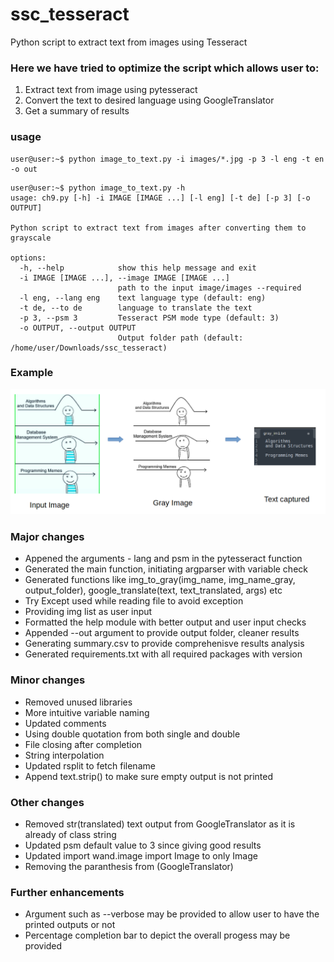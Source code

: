 # ssc_tesseract
Python script to extract text from images using Tesseract


### Here we have tried to optimize the script which allows user to:
<ol>
<li>Extract text from image using pytesseract
<li>Convert the text to desired language using GoogleTranslator
<li>Get a summary of results
</ol>


### usage

```console
user@user:~$ python image_to_text.py -i images/*.jpg -p 3 -l eng -t en -o out
```
```console
user@user:~$ python image_to_text.py -h
usage: ch9.py [-h] -i IMAGE [IMAGE ...] [-l eng] [-t de] [-p 3] [-o OUTPUT]

Python script to extract text from images after converting them to grayscale

options:
  -h, --help            show this help message and exit
  -i IMAGE [IMAGE ...], --image IMAGE [IMAGE ...]
                        path to the input image/images --required
  -l eng, --lang eng    text language type (default: eng)
  -t de, --to de        language to translate the text
  -p 3, --psm 3         Tesseract PSM mode type (default: 3)
  -o OUTPUT, --output OUTPUT
                        Output folder path (default: /home/user/Downloads/ssc_tesseract)
```

### Example
![Example](etc/example.png "Workflow")

### Major changes
<ul>
<li>Appened the arguments - lang and psm in the pytesseract function</li>
<li>Generated the main function, initiating argparser with variable check</li>
<li>Generated functions like img_to_gray(img_name, img_name_gray, output_folder), google_translate(text, text_translated, args) etc</li>
<li>Try Except used while reading file to avoid exception</li>
<li>Providing img list as user input</li>
<li>Formatted the help module with better output and user input checks</li>
<li>Appended --out argument to provide output folder, cleaner results</li>
<li>Generating summary.csv to provide comprehenisve results analysis</li>
<li>Generated requirements.txt with all required packages with version</li>
</ul>

### Minor changes
<ul>
<li>Removed unused libraries</li>
<li>More intuitive variable naming</li>
<li>Updated comments</li>
<li>Using double quotation from both single and double</li>
<li>File closing after completion</li>
<li>String interpolation</li>
<li>Updated rsplit to fetch filename</li>
<li>Append text.strip() to make sure empty output is not printed</li>
</ul>


### Other changes
<ul>
<li>Removed str(translated) text output from GoogleTranslator as it is already of class string</li>
<li>Updated psm default value to 3 since giving good results</li>
<li>Updated import wand.image import Image to only Image</li>
<li>Removing the paranthesis from (GoogleTranslator)</li>
</ul>

### Further enhancements
<ul>
<li>Argument such as --verbose may be provided to allow user to have the printed outputs or not</li>
<li>Percentage completion bar to depict the overall progess may be provided</li>
</ul>